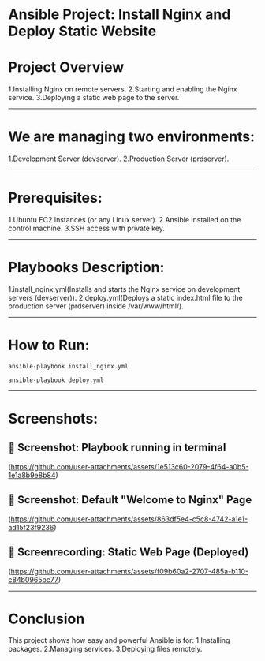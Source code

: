 # Ansible Project: Install Nginx and Deploy Static Website

# Project Overview
1.Installing Nginx on remote servers.
2.Starting and enabling the Nginx service.
3.Deploying a static web page to the server.

---

# We are managing two environments:
1.Development Server (devserver).
2.Production Server (prdserver).

---


# Prerequisites:
1.Ubuntu EC2 Instances (or any Linux server).
2.Ansible installed on the control machine.
3.SSH access with private key.

---

# Playbooks Description:
1.install_nginx.yml(Installs and starts the Nginx service on development servers (devserver)).
2.deploy.yml(Deploys a static index.html file to the production server (prdserver) inside /var/www/html/).

---

# How to Run:
```
ansible-playbook install_nginx.yml
```
```
ansible-playbook deploy.yml
```

---


# Screenshots:
## 📸 Screenshot: Playbook running in terminal
(https://github.com/user-attachments/assets/1e513c60-2079-4f64-a0b5-1e1a8b9e8b84)

## 📸 Screenshot: Default "Welcome to Nginx" Page
(https://github.com/user-attachments/assets/863df5e4-c5c8-4742-a1e1-ad15f23f9236)

## 📸 Screenrecording: Static Web Page (Deployed)
(https://github.com/user-attachments/assets/f09b60a2-2707-485a-b110-c84b0965bc77)

---

# Conclusion
This project shows how easy and powerful Ansible is for:
1.Installing packages.
2.Managing services.
3.Deploying files remotely.





